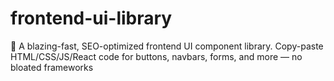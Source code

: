 # frontend-ui-library
🚀 A blazing-fast, SEO-optimized frontend UI component library. Copy-paste HTML/CSS/JS/React code for buttons, navbars, forms, and more — no bloated frameworks
